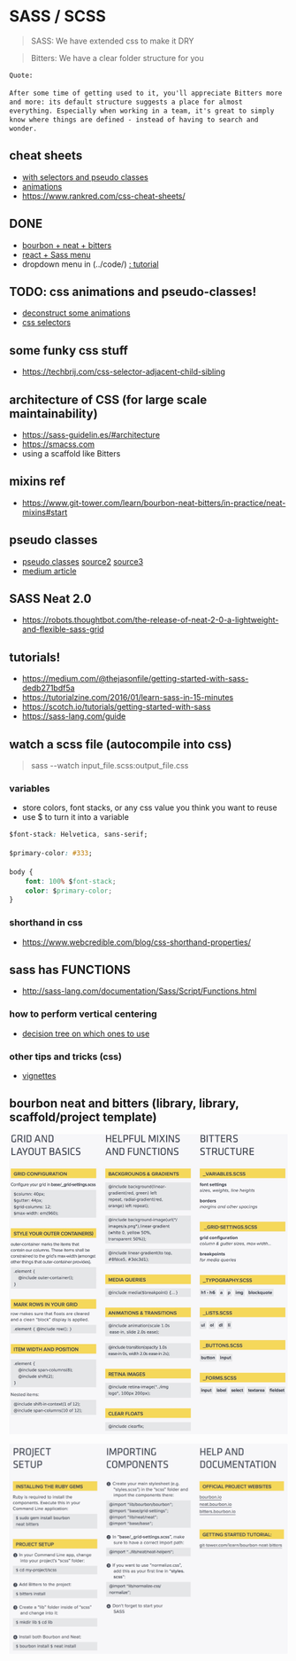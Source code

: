# SASS / SCSS

> SASS: We have extended css to make it DRY

> Bitters: We have a clear folder structure for you

	Quote:

	After some time of getting used to it, you'll appreciate Bitters more and more: its default structure suggests a place for almost everything. Especially when working in a team, it's great to simply know where things are defined - instead of having to search and wonder.

## cheat sheets
- [with selectors and pseudo classes](https://learn-the-web.algonquindesign.ca/topics/css-selectors-units-cheat-sheet/)
- [animations](https://learn-the-web.algonquindesign.ca/topics/css-animations-effects-cheat-sheet/)
- https://www.rankred.com/css-cheat-sheets/

## DONE
- [bourbon + neat + bitters](https://github.com/panzerstadt/tut-sass-bourbon-neat-bitters.git)
- [react + Sass menu](https://codepen.io/panzerstadt/pen/rdONWV?editors=0010)
- dropdown menu in (../code/) [: tutorial](https://medialoot.com/blog/how-to-create-a-responsive-navigation-menu-using-only-css/)

## TODO: css animations and pseudo-classes!
- [deconstruct some animations](http://freefrontend.com/css-menu/)
- [css selectors](https://medium.com/the-web-crunch-publication/advanced-css-selectors-you-never-knew-about-972d8275d079)

## some funky css stuff
- https://techbrij.com/css-selector-adjacent-child-sibling

## architecture of CSS (for large scale maintainability)
- https://sass-guidelin.es/#architecture
- https://smacss.com
- using a scaffold like Bitters

## mixins ref
- https://www.git-tower.com/learn/bourbon-neat-bitters/in-practice/neat-mixins#start

## pseudo classes
- [pseudo classes](https://css-tricks.com/pseudo-class-selectors/) [source2](https://www.smashingmagazine.com/2016/05/an-ultimate-guide-to-css-pseudo-classes-and-pseudo-elements/) [source3](https://htmldog.com/guides/css/intermediate/pseudoclasses/)
- [medium article](https://medium.com/the-web-crunch-publication/advanced-css-selectors-you-never-knew-about-972d8275d079)

## SASS Neat 2.0
- https://robots.thoughtbot.com/the-release-of-neat-2-0-a-lightweight-and-flexible-sass-grid

## tutorials!
- https://medium.com/@thejasonfile/getting-started-with-sass-dedb271bdf5a
- https://tutorialzine.com/2016/01/learn-sass-in-15-minutes
- https://scotch.io/tutorials/getting-started-with-sass
- https://sass-lang.com/guide

## watch a scss file (autocompile into css)
> sass --watch input_file.scss:output_file.css

### variables
- store colors, font stacks, or any css value you think you want to reuse
- use $ to turn it into a variable

```css
$font-stack: Helvetica, sans-serif;

$primary-color: #333;

body {
	font: 100% $font-stack;
	color: $primary-color;
}
```

### shorthand in css
- https://www.webcredible.com/blog/css-shorthand-properties/

## sass has FUNCTIONS
- http://sass-lang.com/documentation/Sass/Script/Functions.html

### how to perform vertical centering
- [decision tree on which ones to use](https://css-tricks.com/centering-css-complete-guide/)

### other tips and tricks (css)
- [vignettes](http://nimbupani.com/vignettes-with-css3-box-shadows.html)

## bourbon neat and bitters (library, library, scaffold/project template)

![bourbon01](./images/bourbon-01.jpg)

![bourbon02](./images/bourbon-02.jpg)